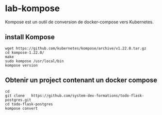 # lab-kompose
Kompose est un outil de conversion de docker-compose vers Kubernetes.

## install Kompose
```shell
wget https://github.com/kubernetes/kompose/archive/v1.22.0.tar.gz
cd kompose-1.22.0/
make
sudo kompose /usr/local/bin
kompose version
```

## Obtenir un project contenant un docker compose
```shell
cd
git clone   https://github.com/system-dev-formations/todo-flask-postgres.git
cd todo-flask-postgres
kompose convert
```
